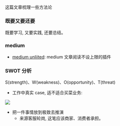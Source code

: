 这篇文章梳理一些方法论

### 既要又要还要

既要学习, 又要实践, 还要总结。

### medium

* [medium unliited](https://medium-unlimited.ml/download/): medium 文章阅读不设上限的插件

### SWOT 分析

S(strength)、W(weakness)、O(opportunity)、T(threat)

* 工作中真实 case, 适不适合买菜业务:

![](http://with.muyunyun.cn/5db89f1e0de373c0b2f6cce0df141cc0.jpg)

* 把一件事情放到极致去推演
  * 来源客服轮岗, 这笔应该商家、消费者承担。